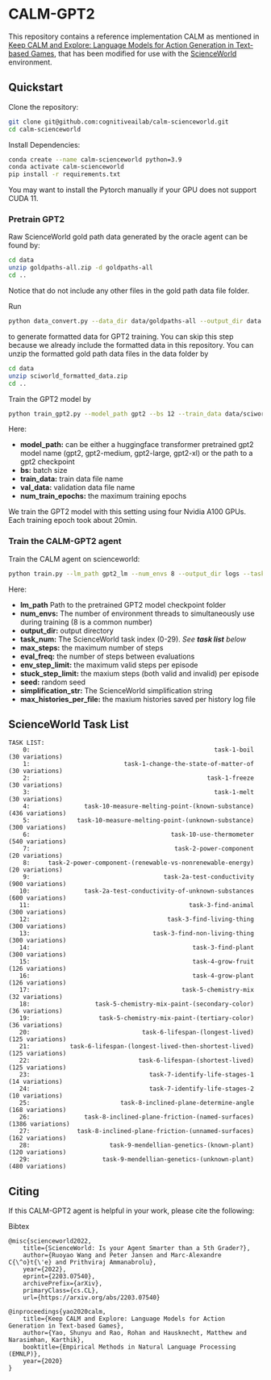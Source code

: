 # CALM-GPT2
This repository contains a reference implementation CALM as mentioned in [Keep CALM and Explore: Language Models for Action Generation in Text-based Games](https://arxiv.org/abs/2010.02903), that has been modified for use with the [ScienceWorld](https://www.github.com/allenai/ScienceWorld) environment.

## Quickstart
Clone the repository:
```bash
git clone git@github.com:cognitiveailab/calm-scienceworld.git
cd calm-scienceworld
```

Install Dependencies:
```bash
conda create --name calm-scienceworld python=3.9
conda activate calm-scienceworld
pip install -r requirements.txt
```
You may want to install the Pytorch manually if your GPU does not support CUDA 11.

### Pretrain GPT2

Raw ScienceWorld gold path data generated by the oracle agent can be found by:
```bash
cd data
unzip goldpaths-all.zip -d goldpaths-all
cd ..
```
Notice that do not include any other files in the gold path data file folder.

Run
```bash
python data_convert.py --data_dir data/goldpaths-all --output_dir data
```
to generate formatted data for GPT2 training. You can skip this step because we already include the formatted data in this repository. You can unzip the formatted gold path data files in the data folder by
```bash
cd data
unzip sciworld_formatted_data.zip
cd ..
```
Train the GPT2 model by
```bash
python train_gpt2.py --model_path gpt2 --bs 12 --train_data data/sciworld_formatted_train.jsonl --val_data data/sciworld_formatted_val.jsonl --num_train_epochs 20 --save_dir_root gpt2_lm
```
Here:
- **model_path:** can be either a huggingface transformer pretrained gpt2 model name (gpt2, gpt2-medium, gpt2-large, gpt2-xl) or the path to a gpt2 checkpoint
- **bs:** batch size
- **train_data:** train data file name
- **val_data:** validation data file name
- **num_train_epochs:** the maximum training epochs

We train the GPT2 model with this setting using four Nvidia A100 GPUs. Each training epoch took about 20min.

### Train the CALM-GPT2 agent

Train the CALM agent on scienceworld:
```bash
python train.py --lm_path gpt2_lm --num_envs 8 --output_dir logs --task_num 0 --max_steps 100000 --eval_freq 1000 --env_step_limit 100 --stuck_step_limit 200 --seed 0 --simplification_str easy --max_histories_per_file 1000
```

Here:
- **lm_path** Path to the pretrained GPT2 model checkpoint folder
- **num_envs:** The number of environment threads to simultaneously use during training (8 is a common number)
- **output_dir:** output directory
- **task_num:** The ScienceWorld task index (0-29). *See **task list** below*
- **max_steps:** the maximum number of steps
- **eval_freq:** the number of steps between evaluations
- **env_step_limit:** the maximum valid steps per episode
- **stuck_step_limit:** the maxium steps (both valid and invalid) per episode
- **seed:** random seed
- **simplification_str:** The ScienceWorld simplification string
- **max_histories_per_file:** the maxium histories saved per history log file

## ScienceWorld Task List
```
TASK LIST:
    0: 	                                                 task-1-boil  (30 variations)
    1: 	                        task-1-change-the-state-of-matter-of  (30 variations)
    2: 	                                               task-1-freeze  (30 variations)
    3: 	                                                 task-1-melt  (30 variations)
    4: 	             task-10-measure-melting-point-(known-substance)  (436 variations)
    5: 	           task-10-measure-melting-point-(unknown-substance)  (300 variations)
    6: 	                                     task-10-use-thermometer  (540 variations)
    7: 	                                      task-2-power-component  (20 variations)
    8: 	   task-2-power-component-(renewable-vs-nonrenewable-energy)  (20 variations)
    9: 	                                   task-2a-test-conductivity  (900 variations)
   10: 	             task-2a-test-conductivity-of-unknown-substances  (600 variations)
   11: 	                                          task-3-find-animal  (300 variations)
   12: 	                                    task-3-find-living-thing  (300 variations)
   13: 	                                task-3-find-non-living-thing  (300 variations)
   14: 	                                           task-3-find-plant  (300 variations)
   15: 	                                           task-4-grow-fruit  (126 variations)
   16: 	                                           task-4-grow-plant  (126 variations)
   17: 	                                        task-5-chemistry-mix  (32 variations)
   18: 	                task-5-chemistry-mix-paint-(secondary-color)  (36 variations)
   19: 	                 task-5-chemistry-mix-paint-(tertiary-color)  (36 variations)
   20: 	                             task-6-lifespan-(longest-lived)  (125 variations)
   21: 	         task-6-lifespan-(longest-lived-then-shortest-lived)  (125 variations)
   22: 	                            task-6-lifespan-(shortest-lived)  (125 variations)
   23: 	                               task-7-identify-life-stages-1  (14 variations)
   24: 	                               task-7-identify-life-stages-2  (10 variations)
   25: 	                       task-8-inclined-plane-determine-angle  (168 variations)
   26: 	             task-8-inclined-plane-friction-(named-surfaces)  (1386 variations)
   27: 	           task-8-inclined-plane-friction-(unnamed-surfaces)  (162 variations)
   28: 	                    task-9-mendellian-genetics-(known-plant)  (120 variations)
   29: 	                  task-9-mendellian-genetics-(unknown-plant)  (480 variations)
```

## Citing

If this CALM-GPT2 agent is helpful in your work, please cite the following:

Bibtex
```
@misc{scienceworld2022,
    title={ScienceWorld: Is your Agent Smarter than a 5th Grader?},
    author={Ruoyao Wang and Peter Jansen and Marc-Alexandre C{\^o}t{\'e} and Prithviraj Ammanabrolu},
    year={2022},
    eprint={2203.07540},
    archivePrefix={arXiv},
    primaryClass={cs.CL},
    url={https://arxiv.org/abs/2203.07540}

@inproceedings{yao2020calm,
    title={Keep CALM and Explore: Language Models for Action Generation in Text-based Games},
    author={Yao, Shunyu and Rao, Rohan and Hausknecht, Matthew and Narasimhan, Karthik},
    booktitle={Empirical Methods in Natural Language Processing (EMNLP)},
    year={2020}
}
```
